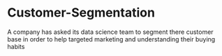 # Customer-Segmentation
A company has asked its data science team to segment there customer base in order to help targeted marketing and understanding their buying habits
